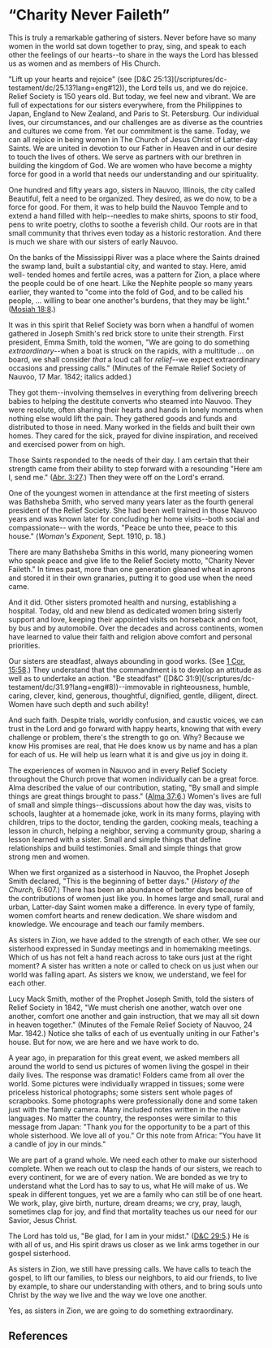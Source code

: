 # “Charity Never Faileth”

This is truly a remarkable gathering of sisters. Never before have so many
women in the world sat down together to pray, sing, and speak to each other
the feelings of our hearts--to share in the ways the Lord has blessed us as
women and as members of His Church.

"Lift up your hearts and rejoice" (see [D&amp;C 25:13](/scriptures/dc-
testament/dc/25.13?lang=eng#12)), the Lord tells us, and we do rejoice. Relief
Society is 150 years old. But today, we feel new and vibrant. We are full of
expectations for our sisters everywhere, from the Philippines to Japan,
England to New Zealand, and Paris to St. Petersburg. Our individual lives, our
circumstances, and our challenges are as diverse as the countries and cultures
we come from. Yet our commitment is the same. Today, we can all rejoice in
being women in The Church of Jesus Christ of Latter-day Saints. We are united
in devotion to our Father in Heaven and in our desire to touch the lives of
others. We serve as partners with our brethren in building the kingdom of God.
We are women who have become a mighty force for good in a world that needs our
understanding and our spirituality.

One hundred and fifty years ago, sisters in Nauvoo, Illinois, the city called
Beautiful, felt a need to be organized. They desired, as we do now, to be a
force for good. For them, it was to help build the Nauvoo Temple and to extend
a hand filled with help--needles to make shirts, spoons to stir food, pens to
write poetry, cloths to soothe a feverish child. Our roots are in that small
community that thrives even today as a historic restoration. And there is much
we share with our sisters of early Nauvoo.

On the banks of the Mississippi River was a place where the Saints drained the
swamp land, built a substantial city, and wanted to stay. Here, amid well-
tended homes and fertile acres, was a pattern for Zion, a place where the
people could be of one heart. Like the Nephite people so many years earlier,
they wanted to "come into the fold of God, and to be called his people, ...
willing to bear one another's burdens, that they may be light." ([Mosiah
18:8](/scriptures/bofm/mosiah/18.8?lang=eng#7).)

It was in this spirit that Relief Society was born when a handful of women
gathered in Joseph Smith's red brick store to unite their strength. First
president, Emma Smith, told the women, "We are going to do something
_extraordinary_--when a boat is struck on the rapids, with a multitude ... on
board, we shall consider _that_ a loud call for _relief_--we expect
extraordinary occasions and pressing calls." (Minutes of the Female Relief
Society of Nauvoo, 17 Mar. 1842; italics added.)

They got them--involving themselves in everything from delivering breech
babies to helping the destitute converts who steamed into Nauvoo. They were
resolute, often sharing their hearts and hands in lonely moments when nothing
else would lift the pain. They gathered goods and funds and distributed to
those in need. Many worked in the fields and built their own homes. They cared
for the sick, prayed for divine inspiration, and received and exercised power
from on high.

Those Saints responded to the needs of their day. I am certain that their
strength came from their ability to step forward with a resounding "Here am I,
send me." ([Abr. 3:27](/scriptures/pgp/abr/3.27?lang=eng#26).) Then they were
off on the Lord's errand.

One of the youngest women in attendance at the first meeting of sisters was
Bathsheba Smith, who served many years later as the fourth general president
of the Relief Society. She had been well trained in those Nauvoo years and was
known later for concluding her home visits--both social and compassionate--
with the words, "Peace be unto thee, peace to this house." (_Woman's
Exponent,_ Sept. 1910, p. 18.)

There are many Bathsheba Smiths in this world, many pioneering women who speak
peace and give life to the Relief Society motto, "Charity Never Faileth." In
times past, more than one generation gleaned wheat in aprons and stored it in
their own granaries, putting it to good use when the need came.

And it did. Other sisters promoted health and nursing, establishing a
hospital. Today, old and new blend as dedicated women bring sisterly support
and love, keeping their appointed visits on horseback and on foot, by bus and
by automobile. Over the decades and across continents, women have learned to
value their faith and religion above comfort and personal priorities.

Our sisters are steadfast, always abounding in good works. (See [1 Cor.
15:58](/scriptures/nt/1-cor/15.58?lang=eng#57).) They understand that the
commandment is to develop an attitude as well as to undertake an action. "Be
steadfast" ([D&amp;C 31:9](/scriptures/dc-
testament/dc/31.9?lang=eng#8))--immovable in righteousness, humble, caring,
clever, kind, generous, thoughtful, dignified, gentle, diligent, direct. Women
have such depth and such ability!

And such faith. Despite trials, worldly confusion, and caustic voices, we can
trust in the Lord and go forward with happy hearts, knowing that with every
challenge or problem, there's the strength to go on. Why? Because we know His
promises are real, that He does know us by name and has a plan for each of us.
He will help us learn what it is and give us joy in doing it.

The experiences of women in Nauvoo and in every Relief Society throughout the
Church prove that women individually can be a great force. Alma described the
value of our contribution, stating, "By small and simple things are great
things brought to pass." ([Alma 37:6](/scriptures/bofm/alma/37.6?lang=eng#5).)
Women's lives are full of small and simple things--discussions about how the
day was, visits to schools, laughter at a homemade joke, work in its many
forms, playing with children, trips to the doctor, tending the garden, cooking
meals, teaching a lesson in church, helping a neighbor, serving a community
group, sharing a lesson learned with a sister. Small and simple things that
define relationships and build testimonies. Small and simple things that grow
strong men and women.

When we first organized as a sisterhood in Nauvoo, the Prophet Joseph Smith
declared, "This is the beginning of better days." (_History of the Church,_
6:607.) There has been an abundance of better days because of the
contributions of women just like you. In homes large and small, rural and
urban, Latter-day Saint women make a difference. In every type of family,
women comfort hearts and renew dedication. We share wisdom and knowledge. We
encourage and teach our family members.

As sisters in Zion, we have added to the strength of each other. We see our
sisterhood expressed in Sunday meetings and in homemaking meetings. Which of
us has not felt a hand reach across to take ours just at the right moment? A
sister has written a note or called to check on us just when our world was
falling apart. As sisters we know, we understand, we feel for each other.

Lucy Mack Smith, mother of the Prophet Joseph Smith, told the sisters of
Relief Society in 1842, "We must cherish one another, watch over one another,
comfort one another and gain instruction, that we may all sit down in heaven
together." (Minutes of the Female Relief Society of Nauvoo, 24 Mar. 1842.)
Notice she talks of each of us eventually uniting in our Father's house. But
for now, we are here and we have work to do.

A year ago, in preparation for this great event, we asked members all around
the world to send us pictures of women living the gospel in their daily lives.
The response was dramatic! Folders came from all over the world. Some pictures
were individually wrapped in tissues; some were priceless historical
photographs; some sisters sent whole pages of scrapbooks. Some photographs
were professionally done and some taken just with the family camera. Many
included notes written in the native languages. No matter the country, the
responses were similar to this message from Japan: "Thank you for the
opportunity to be a part of this whole sisterhood. We love all of you." Or
this note from Africa: "You have lit a candle of joy in our minds."

We are part of a grand whole. We need each other to make our sisterhood
complete. When we reach out to clasp the hands of our sisters, we reach to
every continent, for we are of every nation. We are bonded as we try to
understand what the Lord has to say to us, what He will make of us. We speak
in different tongues, yet we are a family who can still be of one heart. We
work, play, give birth, nurture, dream dreams; we cry, pray, laugh, sometimes
clap for joy, and find that mortality teaches us our need for our Savior,
Jesus Christ.

The Lord has told us, "Be glad, for I am in your midst." ([D&amp;C
29:5](/scriptures/dc-testament/dc/29.5?lang=eng#4).) He is with all of us, and
His spirit draws us closer as we link arms together in our gospel sisterhood.

As sisters in Zion, we still have pressing calls. We have calls to teach the
gospel, to lift our families, to bless our neighbors, to aid our friends, to
live by example, to share our understanding with others, and to bring souls
unto Christ by the way we live and the way we love one another.

Yes, as sisters in Zion, we are going to do something extraordinary.

## References

